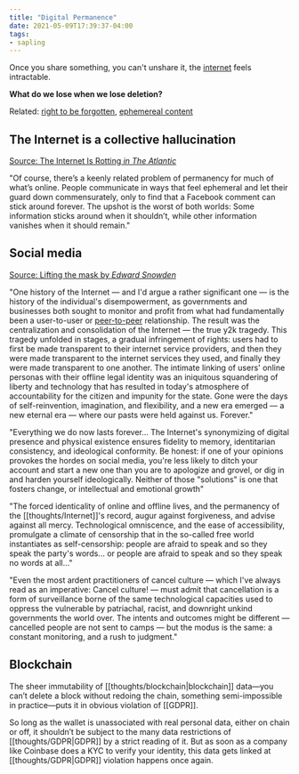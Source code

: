 ```yaml
---
title: "Digital Permanence"
date: 2021-05-09T17:39:37-04:00
tags:
- sapling
---
```


Once you share something, you can't unshare it, the [internet](thoughts/Internet.md) feels intractable.

**What do we lose when we lose deletion?**

Related: [right to be forgotten](thoughts/right%20to%20be%20forgotten.md), [ephemereal content](thoughts/ephemereal%20content.md)

## The Internet is a collective hallucination
[Source: The Internet Is Rotting *in The Atlantic*](https://www.theatlantic.com/technology/archive/2021/06/the-internet-is-a-collective-hallucination/619320/)

"Of course, there’s a keenly related problem of permanency for much of what’s online. People communicate in ways that feel ephemeral and let their guard down commensurately, only to find that a Facebook comment can stick around forever. The upshot is the worst of both worlds: Some information sticks around when it shouldn’t, while other information vanishes when it should remain."

## Social media
[Source: Lifting the mask by *Edward Snowden*](https://edwardsnowden.substack.com/p/lifting-the-mask)

"One history of the Internet — and I'd argue a rather significant one — is the history of the individual's disempowerment, as governments and businesses both sought to monitor and profit from what had fundamentally been a user-to-user or [peer-to-peer](thoughts/peer-to-peer.md) relationship. The result was the centralization and consolidation of the Internet — the true y2k tragedy. This tragedy unfolded in stages, a gradual infringement of rights: users had to first be made transparent to their internet service providers, and then they were made transparent to the internet services they used, and finally they were made transparent to one another. The intimate linking of users' online personas with their offline legal identity was an iniquitous squandering of liberty and technology that has resulted in today's atmosphere of accountability for the citizen and impunity for the state. Gone were the days of self-reinvention, imagination, and flexibility, and a new era emerged — a new eternal era — where our pasts were held against us. Forever."

"Everything we do now lasts forever... The Internet's synonymizing of digital presence and physical existence ensures fidelity to memory, identitarian consistency, and ideological conformity. Be honest: if one of your opinions provokes the hordes on social media, you're less likely to ditch your account and start a new one than you are to apologize and grovel, or dig in and harden yourself ideologically. Neither of those "solutions" is one that fosters change, or intellectual and emotional growth"

"The forced identicality of online and offline lives, and the permanency of the [[thoughts/Internet]]'s record, augur against forgiveness, and advise against all mercy. Technological omniscence, and the ease of accessibility, promulgate a climate of censorship that in the so-called free world instantiates as self-censorship: people are afraid to speak and so they speak the party's words... or people are afraid to speak and so they speak no words at all..."

"Even the most ardent practitioners of cancel culture — which I've always read as an imperative: Cancel culture! — must admit that cancellation is a form of surveillance borne of the same technological capacities used to oppress the vulnerable by patriachal, racist, and downright unkind governments the world over. The intents and outcomes might be different — cancelled people are not sent to camps — but the modus is the same: a constant monitoring, and a rush to judgment."

## Blockchain
The sheer immutability of [[thoughts/blockchain|blockchain]] data—you can’t delete a block without redoing the chain, something semi-impossible in practice—puts it in obvious violation of [[GDPR]].

So long as the wallet is unassociated with real personal data, either on chain or off, it shouldn’t be subject to the many data restrictions of [[thoughts/GDPR|GDPR]] by a strict reading of it. But as soon as a company like Coinbase does a KYC to verify your identity, this data gets linked at [[thoughts/GDPR|GDPR]] violation happens once again.